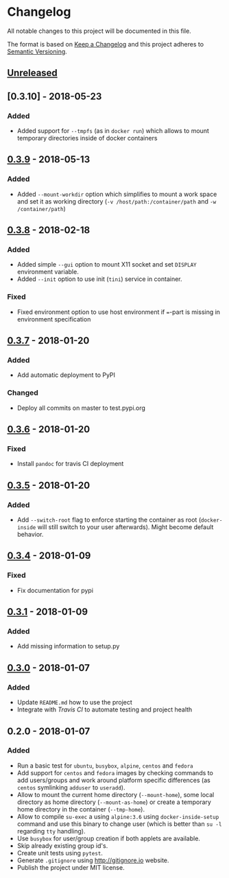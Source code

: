 # Changelog
All notable changes to this project will be documented in this file.

The format is based on [Keep a Changelog](http://keepachangelog.com/en/1.0.0/)
and this project adheres to [Semantic Versioning](http://semver.org/spec/v2.0.0.html).

## [Unreleased]


## [0.3.10] - 2018-05-23
### Added
- Added support for `--tmpfs` (as in `docker run`) which allows to mount temporary directories
  inside of docker containers

## [0.3.9] - 2018-05-13
### Added
- Added `--mount-workdir` option which simplifies to mount a work space and set it as working
  directory (`-v /host/path:/container/path` and `-w /container/path`)

## [0.3.8] - 2018-02-18
### Added
- Added simple `--gui` option to mount X11 socket and set `DISPLAY` environment variable.
- Added `--init` option to use init (`tini`) service in container.
### Fixed
- Fixed environment option to use host environment if `=`-part is missing in environment
  specification

## [0.3.7] - 2018-01-20
### Added
- Add automatic deployment to PyPI
### Changed
- Deploy all commits on master to test.pypi.org

## [0.3.6] - 2018-01-20
### Fixed
- Install `pandoc` for travis CI deployment

## [0.3.5] - 2018-01-20
### Added
- Add `--switch-root` flag to enforce starting the container as root (`docker-inside` will still
  switch to your user afterwards). Might become default behavior.

## [0.3.4] - 2018-01-09
### Fixed
- Fix documentation for pypi

## [0.3.1] - 2018-01-09
### Added
- Add missing information to setup.py

## [0.3.0] - 2018-01-07
### Added
- Update `README.md` how to use the project
- Integrate with *Travis CI* to automate testing and project health

## 0.2.0 - 2018-01-07
### Added
- Run a basic test for `ubuntu`, `busybox`, `alpine`, `centos` and `fedora`
- Add support for `centos` and `fedora` images by checking commands to add users/groups and
  work around platform specific differences (as `centos` symlinking `adduser` to `useradd`).
- Allow to mount the current home directory (`--mount-home`), some local directory as home
  directory (`--mount-as-home`) or create a temporary home directory in the container (`--tmp-home`).
- Allow to compile `su-exec` a using `alpine:3.6` using `docker-inside-setup` command and use this
  binary to change user (which is better than `su -l` regarding `tty` handling).
- Use `busybox` for user/group creation if both applets are available.
- Skip already existing group id's.
- Create unit tests using `pytest`.
- Generate `.gitignore` using http://gitignore.io website.
- Publish the project under MIT license.

[Unreleased]: https://github.com/boon-code/docker-inside/compare/0.3.10...HEAD
[0.3.9]: https://github.com/boon-code/docker-inside/compare/0.3.9...0.3.10
[0.3.9]: https://github.com/boon-code/docker-inside/compare/0.3.8...0.3.9
[0.3.8]: https://github.com/boon-code/docker-inside/compare/0.3.7...0.3.8
[0.3.7]: https://github.com/boon-code/docker-inside/compare/0.3.6a1...0.3.7
[0.3.6]: https://github.com/boon-code/docker-inside/compare/0.3.5...0.3.6a1
[0.3.5]: https://github.com/boon-code/docker-inside/compare/0.3.4...0.3.5
[0.3.4]: https://github.com/boon-code/docker-inside/compare/0.3.1...0.3.4
[0.3.1]: https://github.com/boon-code/docker-inside/compare/0.3.0...0.3.1
[0.3.0]: https://github.com/boon-code/docker-inside/compare/0.2.0...0.3.0
